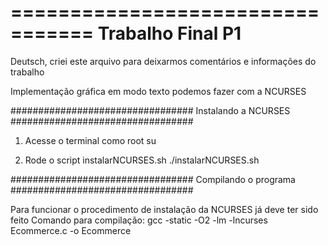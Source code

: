=================================
        Trabalho Final P1
=================================

Deutsch, criei este arquivo para deixarmos comentários e informações do trabalho

Implementação gráfica em modo texto podemos fazer com a NCURSES

#################################
      Instalando a NCURSES
#################################

1) Acesse o terminal como root
su

2) Rode o script instalarNCURSES.sh
./instalarNCURSES.sh

#################################
      Compilando o programa
#################################

Para funcionar o procedimento de instalação da NCURSES já deve ter sido feito
Comando para compilação: gcc -static -O2 -lm -lncurses Ecommerce.c -o Ecommerce

